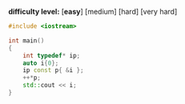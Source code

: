 **difficulty level:** [**easy**] [medium] [hard] [very hard]

```cpp
#include <iostream>

int main()
{
	int typedef* ip;
	auto i{0};
	ip const p{ &i };
	++*p;
	std::cout << i;
}
```
